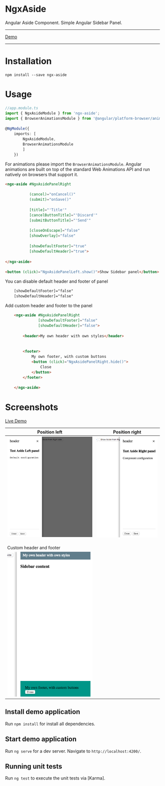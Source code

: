 # NgxAside

Angular Aside Component. Simple Angular Sidebar Panel.
  
<hr>

[Demo](https://passenger6.github.io/ngx-aside/index.html)

<hr>

# Installation

```shell
npm install --save ngx-aside
```
# Usage

```TypeScript
//app.module.ts
import { NgxAsideModule } from 'ngx-aside';
import { BrowserAnimationsModule } from '@angular/platform-browser/animations';

@NgModule({
    imports: [
        NgxAsideModule,
        BrowserAnimationsModule
        ]
    })
```
For animations please import the ```BrowserAnimationsModule```.
 Angular animations are built on top of the standard Web Animations API and run natively on browsers that support it.

```Html
<ngx-aside #NgxAsidePanelRight
           
           (cancel)="onCancel()"
           (submit)="onSave()"

           [title]="'Title'"
           [cancelButtonTitle]="'Discard'"
           [submitButtonTitle]="'Send'"

           [closeOnEscape]="false"
           [showOverlay]="false"

           [showDefaultFooter]="true"
           [showDefaultHeader]="true">
           
</ngx-aside>

<button (click)="NgxAsidePanelLeft.show()">Show Sidebar panel</button>

```


You can disable default header and footer of panel
```Html    
    [showDefaultFooter]="false"
    [showDefaultHeader]="false"
```


Add custom header and footer to the panel
```Html
    <ngx-aside #NgxAsidePanelRight
               [showDefaultFooter]="false"
               [showDefaultHeader]="false">
    
        <header>My own header with own styles</header>
        
    
        <footer>
            My own footer, with custom buttons
            <button (click)="NgxAsidePanelRight.hide()">
                Close
            </button>
        </footer>
    
    </ngx-aside>

```
# Screenshots

[Live Demo](https://embed.plnkr.co/yEIYsIGLIf8MGYOC2h25/)
<br/>

 Position left |  Position right
 ------------ | -------------
![alt text](screenshot.png "Sidebar panel.") | ![alt text](screenshot-right.png "Sidebar panel.")
<br/>Custom header and footer |  
![alt text](screenshot-custom.png "Sidebar panel.") |


## Install demo application
Run `npm install` for install all dependencies.

## Start demo application
Run `ng serve` for a dev server. Navigate to `http://localhost:4200/`. 


## Running unit tests

Run `ng test` to execute the unit tests via [Karma].

